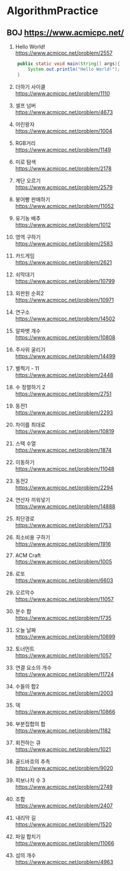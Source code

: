 ﻿# AlgorithmPractice 

## BOJ https://www.acmicpc.net/


1. Hello World! <br>
https://www.acmicpc.net/problem/2557
~~~ Java
	public static void main(String[] args){
		System.out.println("Hello World!");
	}
~~~

2. 더하기 사이클 <br>
https://www.acmicpc.net/problem/1110

3. 셀프 넘버 <br>
https://www.acmicpc.net/problem/4673

4. 어린왕자 <br>
https://www.acmicpc.net/problem/1004

5. RGB거리 <br>
https://www.acmicpc.net/problem/1149

6. 미로 탐색 <br>
https://www.acmicpc.net/problem/2178

7. 계단 오르기 <br>
https://www.acmicpc.net/problem/2579

8. 붕어빵 판매하기 <br>
https://www.acmicpc.net/problem/11052

9. 유기농 배추 <br>
https://www.acmicpc.net/problem/1012

10. 영역 구하기 <br>
https://www.acmicpc.net/problem/2583

11. 카드게임 <br>
https://www.acmicpc.net/problem/2621

12. 쇠막대기 <br>
https://www.acmicpc.net/problem/10799

13. 외판원 순회2 <br>
https://www.acmicpc.net/problem/10971

14. 연구소 <br>
https://www.acmicpc.net/problem/14502

15. 알파벳 개수 <br>
https://www.acmicpc.net/problem/10808

16. 주사위 굴리기 <br>
https://www.acmicpc.net/problem/14499

17. 별찍기 - 11 <br>
https://www.acmicpc.net/problem/2448

18. 수 정렬하기 2 <br>
https://www.acmicpc.net/problem/2751

19. 동전1 <br>
https://www.acmicpc.net/problem/2293

20. 차이를 최대로 <br>
https://www.acmicpc.net/problem/10819

21. 스택 수열 <br>
https://www.acmicpc.net/problem/1874

22. 이동하기 <br>
https://www.acmicpc.net/problem/11048

23. 동전2 <br>
https://www.acmicpc.net/problem/2294

24. 연산자 끼워넣기 <br>
https://www.acmicpc.net/problem/14888

25. 최단경로 <br>
https://www.acmicpc.net/problem/1753

26. 최소비용 구하기 <br>
https://www.acmicpc.net/problem/1916

27. ACM Craft <br>
https://www.acmicpc.net/problem/1005

28. 로또 <br>
https://www.acmicpc.net/problem/6603

29. 오르막수 <br>
https://www.acmicpc.net/problem/11057

30. 분수 합 <br>
https://www.acmicpc.net/problem/1735

31. 오늘 날짜 <br>
https://www.acmicpc.net/problem/10699

32. 토너먼트 <br>
https://www.acmicpc.net/problem/1057

33. 연결 요소의 개수 <br>
https://www.acmicpc.net/problem/11724

34. 수들의 합2 <br>
https://www.acmicpc.net/problem/2003

35. 덱 <br>
https://www.acmicpc.net/problem/10866

36. 부분집합의 합 <br>
https://www.acmicpc.net/problem/1182

37. 회전하는 큐 <br>
https://www.acmicpc.net/problem/1021

38. 골드바흐의 추측 <br>
https://www.acmicpc.net/problem/9020

39. 피보나치 수 3 <br>
https://www.acmicpc.net/problem/2749

40. 조합 <br>
https://www.acmicpc.net/problem/2407

41. 내리막 길 <br>
https://www.acmicpc.net/problem/1520

42. 파일 합치기 <br>
https://www.acmicpc.net/problem/11066

43. 섬의 개수 <br>
https://www.acmicpc.net/problem/4963



